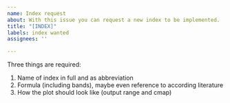 ```yaml
---
name: Index request
about: With this issue you can request a new index to be implemented.
title: "[INDEX]"
labels: index wanted
assignees: ''

---
```


Three things are required:
1. Name of index in full and as abbreviation
2. Formula (including bands), maybe even reference to according literature
3. How the plot should look like (output range and cmap)
